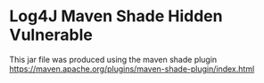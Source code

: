 # Log4J Maven Shade Hidden Vulnerable

This jar file was produced using the maven shade plugin 
https://maven.apache.org/plugins/maven-shade-plugin/index.html

